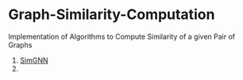 # Graph-Similarity-Computation
Implementation of Algorithms to Compute Similarity of a given Pair of Graphs

1. <a href = "https://arxiv.org/pdf/1808.05689v4.pdf">SimGNN</a>
1. 

